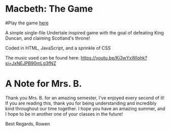 # Macbeth: The Game

#Play the game [here](https://beeker32.github.io/macbeth-game/)

A simple single-file Undertale inspired game with the goal of defeating King Duncan, and claiming Scotland's throne!

Coded in HTML, JavaScript, and a sprinkle of CSS

The music used can be found here:
https://youtu.be/Ki3wYxWlohk?si=JxNEJPB90mLg3fNZ

# A Note for Mrs. B.

Thank you Mrs. B. for an amazing semester, I've enjoyed every second of it!
If you are reading this, thank you for being understanding and incredibly kind throughout our time together. I hope you have an amazing summer, and I hope to be in another one of your classes in the future!

Best Regards,
Rowen
